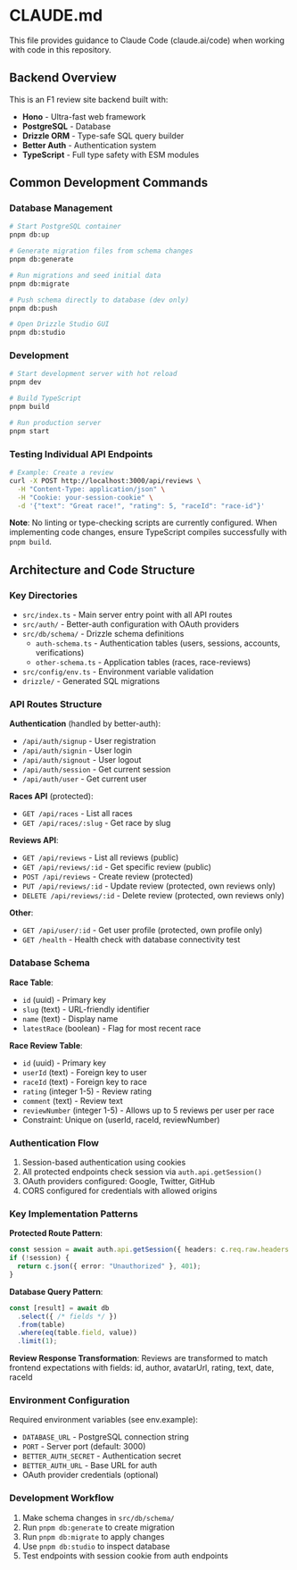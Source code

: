# CLAUDE.md

This file provides guidance to Claude Code (claude.ai/code) when working with code in this repository.

## Backend Overview

This is an F1 review site backend built with:
- **Hono** - Ultra-fast web framework
- **PostgreSQL** - Database
- **Drizzle ORM** - Type-safe SQL query builder
- **Better Auth** - Authentication system
- **TypeScript** - Full type safety with ESM modules

## Common Development Commands

### Database Management
```bash
# Start PostgreSQL container
pnpm db:up

# Generate migration files from schema changes
pnpm db:generate

# Run migrations and seed initial data
pnpm db:migrate

# Push schema directly to database (dev only)
pnpm db:push

# Open Drizzle Studio GUI
pnpm db:studio
```

### Development
```bash
# Start development server with hot reload
pnpm dev

# Build TypeScript
pnpm build

# Run production server
pnpm start
```

### Testing Individual API Endpoints
```bash
# Example: Create a review
curl -X POST http://localhost:3000/api/reviews \
  -H "Content-Type: application/json" \
  -H "Cookie: your-session-cookie" \
  -d '{"text": "Great race!", "rating": 5, "raceId": "race-id"}'
```

**Note**: No linting or type-checking scripts are currently configured. When implementing code changes, ensure TypeScript compiles successfully with `pnpm build`.

## Architecture and Code Structure

### Key Directories
- `src/index.ts` - Main server entry point with all API routes
- `src/auth/` - Better-auth configuration with OAuth providers
- `src/db/schema/` - Drizzle schema definitions
  - `auth-schema.ts` - Authentication tables (users, sessions, accounts, verifications)
  - `other-schema.ts` - Application tables (races, race-reviews)
- `src/config/env.ts` - Environment variable validation
- `drizzle/` - Generated SQL migrations

### API Routes Structure

**Authentication** (handled by better-auth):
- `/api/auth/signup` - User registration
- `/api/auth/signin` - User login
- `/api/auth/signout` - User logout
- `/api/auth/session` - Get current session
- `/api/auth/user` - Get current user

**Races API** (protected):
- `GET /api/races` - List all races
- `GET /api/races/:slug` - Get race by slug

**Reviews API**:
- `GET /api/reviews` - List all reviews (public)
- `GET /api/reviews/:id` - Get specific review (public)
- `POST /api/reviews` - Create review (protected)
- `PUT /api/reviews/:id` - Update review (protected, own reviews only)
- `DELETE /api/reviews/:id` - Delete review (protected, own reviews only)

**Other**:
- `GET /api/user/:id` - Get user profile (protected, own profile only)
- `GET /health` - Health check with database connectivity test

### Database Schema

**Race Table**:
- `id` (uuid) - Primary key
- `slug` (text) - URL-friendly identifier
- `name` (text) - Display name
- `latestRace` (boolean) - Flag for most recent race

**Race Review Table**:
- `id` (uuid) - Primary key
- `userId` (text) - Foreign key to user
- `raceId` (text) - Foreign key to race
- `rating` (integer 1-5) - Review rating
- `comment` (text) - Review text
- `reviewNumber` (integer 1-5) - Allows up to 5 reviews per user per race
- Constraint: Unique on (userId, raceId, reviewNumber)

### Authentication Flow

1. Session-based authentication using cookies
2. All protected endpoints check session via `auth.api.getSession()`
3. OAuth providers configured: Google, Twitter, GitHub
4. CORS configured for credentials with allowed origins

### Key Implementation Patterns

**Protected Route Pattern**:
```typescript
const session = await auth.api.getSession({ headers: c.req.raw.headers });
if (!session) {
  return c.json({ error: "Unauthorized" }, 401);
}
```

**Database Query Pattern**:
```typescript
const [result] = await db
  .select({ /* fields */ })
  .from(table)
  .where(eq(table.field, value))
  .limit(1);
```

**Review Response Transformation**:
Reviews are transformed to match frontend expectations with fields: id, author, avatarUrl, rating, text, date, raceId

### Environment Configuration

Required environment variables (see env.example):
- `DATABASE_URL` - PostgreSQL connection string
- `PORT` - Server port (default: 3000)
- `BETTER_AUTH_SECRET` - Authentication secret
- `BETTER_AUTH_URL` - Base URL for auth
- OAuth provider credentials (optional)

### Development Workflow

1. Make schema changes in `src/db/schema/`
2. Run `pnpm db:generate` to create migration
3. Run `pnpm db:migrate` to apply changes
4. Use `pnpm db:studio` to inspect database
5. Test endpoints with session cookie from auth endpoints